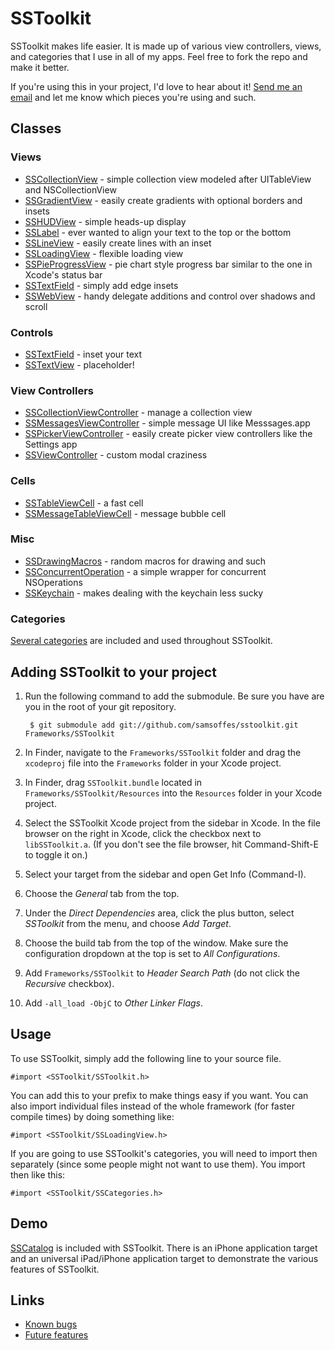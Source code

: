 # SSToolkit

SSToolkit makes life easier. It is made up of various view controllers, views, and categories that I use in all of my apps. Feel free to fork the repo and make it better.

If you're using this in your project, I'd love to hear about it! [Send me an email](mailto:sam@samsoff.es) and let me know which pieces you're using and such.

## Classes

### Views

* [SSCollectionView][] - simple collection view modeled after UITableView and NSCollectionView
* [SSGradientView][] - easily create gradients with optional borders and insets
* [SSHUDView][] - simple heads-up display
* [SSLabel][] - ever wanted to align your text to the top or the bottom
* [SSLineView][] - easily create lines with an inset
* [SSLoadingView][] - flexible loading view
* [SSPieProgressView][] - pie chart style progress bar similar to the one in Xcode's status bar
* [SSTextField][] - simply add edge insets
* [SSWebView][] - handy delegate additions and control over shadows and scroll

### Controls

* [SSTextField][] - inset your text
* [SSTextView][] - placeholder!

### View Controllers

* [SSCollectionViewController][] - manage a collection view
* [SSMessagesViewController][] - simple message UI like Messsages.app
* [SSPickerViewController][] - easily create picker view controllers like the Settings app
* [SSViewController][] - custom modal craziness

### Cells

* [SSTableViewCell][] - a fast cell
* [SSMessageTableViewCell][] - message bubble cell

### Misc

* [SSDrawingMacros][] - random macros for drawing and such
* [SSConcurrentOperation][] - a simple wrapper for concurrent NSOperations
* [SSKeychain][] - makes dealing with the keychain less sucky

### Categories

[Several categories](http://github.com/samsoffes/sstoolkit/blob/master/SSToolkit/SSCategories.h) are included and used throughout SSToolkit.

## Adding SSToolkit to your project

1. Run the following command to add the submodule. Be sure you have are you in the root of your git repository.

        $ git submodule add git://github.com/samsoffes/sstoolkit.git Frameworks/SSToolkit

2. In Finder, navigate to the `Frameworks/SSToolkit` folder and drag the `xcodeproj` file into the `Frameworks` folder in your Xcode project.

3. In Finder, drag `SSToolkit.bundle` located in `Frameworks/SSToolkit/Resources` into the `Resources` folder in your Xcode project.

4. Select the SSToolkit Xcode project from the sidebar in Xcode. In the file browser on the right in Xcode, click the checkbox next to `libSSToolkit.a`. (If you don't see the file browser, hit Command-Shift-E to toggle it on.)

5. Select your target from the sidebar and open Get Info (Command-I).

6. Choose the *General* tab from the top.

7. Under the *Direct Dependencies* area, click the plus button, select *SSToolkit* from the menu, and choose *Add Target*.

8. Choose the build tab from the top of the window. Make sure the configuration dropdown at the top is set to *All Configurations*.

9. Add `Frameworks/SSToolkit` to *Header Search Path* (do not click the *Recursive* checkbox).

10. Add `-all_load -ObjC` to *Other Linker Flags*.

## Usage

To use SSToolkit, simply add the following line to your source file.

    #import <SSToolkit/SSToolkit.h>

You can add this to your prefix to make things easy if you want. You can also import individual files instead of the whole framework (for faster compile times) by doing something like:

    #import <SSToolkit/SSLoadingView.h>

If you are going to use SSToolkit's categories, you will need to import then separately (since some people might not want to use them). You import then like this:

    #import <SSToolkit/SSCategories.h>

## Demo

[SSCatalog][] is included with SSToolkit. There is an iPhone application target and an universal iPad/iPhone application target to demonstrate the various features of SSToolkit.

## Links

* [Known bugs](http://github.com/samsoffes/sstoolkit/issues/labels/Bug)
* [Future features](http://github.com/samsoffes/sstoolkit/issues/labels/Enhancement)

[SSViewController]: http://github.com/samsoffes/sstoolkit/blob/master/SSToolkit/SSViewController.h
[SSPickerViewController]: http://github.com/samsoffes/sstoolkit/blob/master/SSToolkit/SSPickerViewController.h
[SSMessagesViewController]: http://github.com/samsoffes/sstoolkit/blob/master/SSToolkit/SSMessagesViewController.h
[SSHUDView]: http://github.com/samsoffes/sstoolkit/blob/master/SSToolkit/SSHUDView.h
[SSCollectionView]: http://github.com/samsoffes/sstoolkit/blob/master/SSToolkit/SSCollectionView.h
[SSGradientView]: http://github.com/samsoffes/sstoolkit/blob/master/SSToolkit/SSGradientView.h
[SSLabel]: http://github.com/samsoffes/sstoolkit/blob/master/SSToolkit/SSLabel.h
[SSLineView]: http://github.com/samsoffes/sstoolkit/blob/master/SSToolkit/SSLineView.h
[SSLoadingView]: http://github.com/samsoffes/sstoolkit/blob/master/SSToolkit/SSLoadingView.h
[SSPieProgressView]: http://github.com/samsoffes/sstoolkit/blob/master/SSToolkit/SSPieProgressView.h
[SSTextField]: http://github.com/samsoffes/sstoolkit/blob/master/SSToolkit/SSTextField.h
[SSWebView]: http://github.com/samsoffes/sstoolkit/blob/master/SSToolkit/SSWebView.h
[SSCollectionViewController]: http://github.com/samsoffes/sstoolkit/blob/master/SSToolkit/SSCollectionViewController.h
[SSTextField]: http://github.com/samsoffes/sstoolkit/blob/master/SSToolkit/SSTextField.h
[SSTextView]: http://github.com/samsoffes/sstoolkit/blob/master/SSToolkit/SSTextView.h
[SSTableViewCell]: http://github.com/samsoffes/sstoolkit/blob/master/SSToolkit/SSTableViewCell.h
[SSMessageTableViewCell]: http://github.com/samsoffes/sstoolkit/blob/master/SSToolkit/SSMessageTableViewCell.h
[SSDrawingMacros]: http://github.com/samsoffes/sstoolkit/blob/master/SSToolkit/SSDrawingMacros.h
[SSConcurrentOperation]: http://github.com/samsoffes/sstoolkit/blob/master/SSToolkit/SSConcurrentOperation.h
[SSKeychain]: http://github.com/samsoffes/sstoolkit/blob/master/SSToolkit/SSKeychain.h
[SSCatalog]: https://github.com/samsoffes/sstoolkit/tree/master/SSCatalog/
